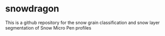 # snowdragon
This is a github repository for the snow grain classification and snow layer segmentation of Snow Micro Pen profiles
